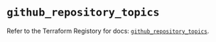 # `github_repository_topics`

Refer to the Terraform Registory for docs: [`github_repository_topics`](https://registry.terraform.io/providers/integrations/github/5.43.0/docs/resources/repository_topics).
